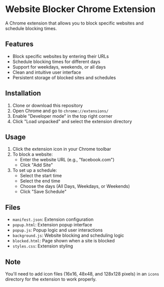 # Website Blocker Chrome Extension

A Chrome extension that allows you to block specific websites and schedule blocking times.

## Features

- Block specific websites by entering their URLs
- Schedule blocking times for different days
- Support for weekdays, weekends, or all days
- Clean and intuitive user interface
- Persistent storage of blocked sites and schedules

## Installation

1. Clone or download this repository
2. Open Chrome and go to `chrome://extensions/`
3. Enable "Developer mode" in the top right corner
4. Click "Load unpacked" and select the extension directory

## Usage

1. Click the extension icon in your Chrome toolbar
2. To block a website:
   - Enter the website URL (e.g., "facebook.com")
   - Click "Add Site"
3. To set up a schedule:
   - Select the start time
   - Select the end time
   - Choose the days (All Days, Weekdays, or Weekends)
   - Click "Save Schedule"

## Files

- `manifest.json`: Extension configuration
- `popup.html`: Extension popup interface
- `popup.js`: Popup logic and user interactions
- `background.js`: Website blocking and scheduling logic
- `blocked.html`: Page shown when a site is blocked
- `styles.css`: Extension styling

## Note

You'll need to add icon files (16x16, 48x48, and 128x128 pixels) in an `icons` directory for the extension to work properly. 